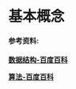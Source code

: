 # 基本概念

**[](数据结构.md)**

**[](算法.md)**

#### 参考资料:

**[数据结构-百度百科](https://baike.baidu.com/item/数据结构)**

**[算法-百度百科](https://baike.baidu.com/item/算法)**